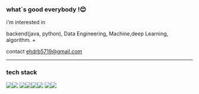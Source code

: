 ### what`s good everybody !😊 


i'm interested in 

backend(java, python), Data Engineering, Machine,deep Learning, algorithm. +

contact ehdrb5719@gmail.com

---------------------------
### tech stack

<img src="https://img.shields.io/badge/python-3776AB?style=for-the-badge&logo=python&logoColor=white"><img src="https://img.shields.io/badge/docker-2496ED?style=for-the-badge&logo=python&logoColor=white">
<img src="https://img.shields.io/badge/Apache Airflow-017CEE?style=for-the-badge&logo=Apache Airflow&logoColor=white"><img src="https://img.shields.io/badge/Apache Kafka-231F20?style=for-the-badge&logo=Apache Kafka&logoColor=white"><img src="https://img.shields.io/badge/Apache Spark-E25A1C?style=for-the-badge&logo=Apache Spark&logoColor=white"><img src="https://img.shields.io/badge/Apache%20Hadoop-66CCFF?style=plastic&logo=Apache%20Hadoop&logoColor=white"/>
<img src="https://img.shields.io/badge/Mysql-4479A1?style=for-the-badge&logo=Mysql&logoColor=white"><img src="https://img.shields.io/badge/Keras-D00000?style=for-the-badge&logo=Keras&logoColor=white">


